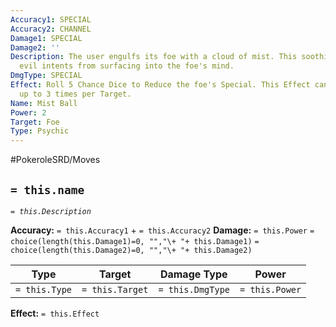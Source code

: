 ```yaml
---
Accuracy1: SPECIAL
Accuracy2: CHANNEL
Damage1: SPECIAL
Damage2: ''
Description: The user engulfs its foe with a cloud of mist. This soothing mist keeps
  evil intents from surfacing into the foe's mind.
DmgType: SPECIAL
Effect: Roll 5 Chance Dice to Reduce the foe's Special. This Effect can be repeated
  up to 3 times per Target.
Name: Mist Ball
Power: 2
Target: Foe
Type: Psychic
---
```


#PokeroleSRD/Moves

## `= this.name` 
*`= this.Description`*

**Accuracy:** `= this.Accuracy1` + `= this.Accuracy2`
**Damage:** `= this.Power` `= choice(length(this.Damage1)=0, "","\+ "+ this.Damage1)` `= choice(length(this.Damage2)=0, "","\+ "+ this.Damage2)`

| Type          | Target          | Damage Type          | Power          |
| ------------- | --------------- | ---------------- | -------------- |
| `= this.Type` | `= this.Target` | `= this.DmgType` | `= this.Power` | 

**Effect:** `= this.Effect`